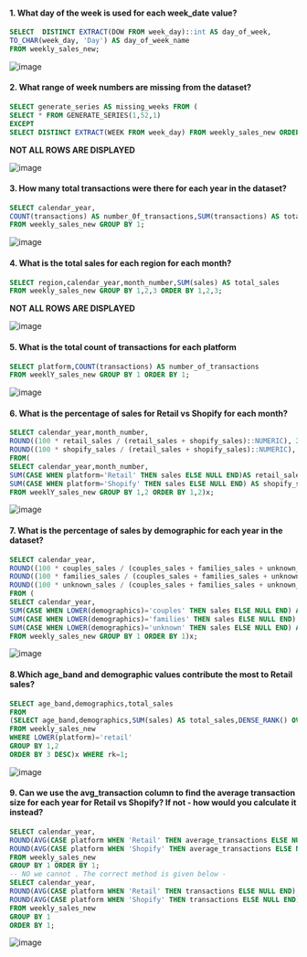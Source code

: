 
#### 1. What day of the week is used for each week_date value?
```sql
SELECT 	DISTINCT EXTRACT(DOW FROM week_day)::int AS day_of_week,
TO_CHAR(week_day, 'Day') AS day_of_week_name
FROM weekly_sales_new;
```
![image](https://github.com/shivin316/8__Week_SQL_Challenge/assets/122541994/062c7c1d-1ebe-435e-aa47-547dc2ef9957)


#### 2. What range of week numbers are missing from the dataset?
```sql
SELECT generate_series AS missing_weeks FROM (
SELECT * FROM GENERATE_SERIES(1,52,1) 
EXCEPT
SELECT DISTINCT EXTRACT(WEEK FROM week_day) FROM weekly_sales_new ORDER BY 1)x;
```
**NOT ALL ROWS ARE DISPLAYED**

![image](https://github.com/shivin316/8__Week_SQL_Challenge/assets/122541994/bda243cb-c9ef-48dd-8d7b-0f6da124cbad)

#### 3. How many total transactions were there for each year in the dataset?
```sql
SELECT calendar_year,
COUNT(transactions) AS number_0f_transactions,SUM(transactions) AS total_transactions_amount
FROM weekly_sales_new GROUP BY 1;
```
![image](https://github.com/shivin316/8__Week_SQL_Challenge/assets/122541994/3fce760e-52dc-44c5-b349-3e4bdee93341)

#### 4. What is the total sales for each region for each month?
```sql
SELECT region,calendar_year,month_number,SUM(sales) AS total_sales
FROM weekly_sales_new GROUP BY 1,2,3 ORDER BY 1,2,3;
```
**NOT ALL ROWS ARE DISPLAYED**

![image](https://github.com/shivin316/8__Week_SQL_Challenge/assets/122541994/81bdb80a-d02b-4229-be35-e5fcf71b789f)


#### 5. What is the total count of transactions for each platform
```sql
SELECT platform,COUNT(transactions) AS number_of_transactions
FROM weeklY_sales_new GROUP BY 1 ORDER BY 1;
```
![image](https://github.com/shivin316/8__Week_SQL_Challenge/assets/122541994/a5f41979-0dfe-478a-ba90-4ded74531aee)


#### 6. What is the percentage of sales for Retail vs Shopify for each month?
```sql
SELECT calendar_year,month_number,
ROUND((100 * retail_sales / (retail_sales + shopify_sales)::NUMERIC), 2) AS retail_sales_pct,
ROUND((100 * shopify_sales / (retail_sales + shopify_sales)::NUMERIC), 2) AS shopify_sales_pct
FROM(
SELECT calendar_year,month_number,
SUM(CASE WHEN platform='Retail' THEN sales ELSE NULL END)AS retail_sales,
SUM(CASE WHEN platform='Shopify' THEN sales ELSE NULL END) AS shopify_sales
FROM weeklY_sales_new GROUP BY 1,2 ORDER BY 1,2)x;
```
![image](https://github.com/shivin316/8__Week_SQL_Challenge/assets/122541994/936667f9-5c3c-4a52-8040-f6846dc734c6)


#### 7. What is the percentage of sales by demographic for each year in the dataset?
```sql
SELECT calendar_year,
ROUND((100 * couples_sales / (couples_sales + families_sales + unknown_sales)::NUMERIC), 2) AS couples_sales_pct,
ROUND((100 * families_sales / (couples_sales + families_sales + unknown_sales)::NUMERIC), 2) AS families_sales_pct,
ROUND((100 * unknown_sales / (couples_sales + families_sales + unknown_sales)::NUMERIC), 2) AS retail_sales_pct
FROM (
SELECT calendar_year,
SUM(CASE WHEN LOWER(demographics)='couples' THEN sales ELSE NULL END) AS couples_sales,
SUM(CASE WHEN LOWER(demographics)='families' THEN sales ELSE NULL END) AS families_sales,
SUM(CASE WHEN LOWER(demographics)='unknown' THEN sales ELSE NULL END) AS unknown_sales
FROM weekly_sales_new GROUP BY 1 ORDER BY 1)x;
```
![image](https://github.com/shivin316/8__Week_SQL_Challenge/assets/122541994/07d48eac-4cdb-47a8-be0e-6df469f8bf60)


#### 8.Which age_band and demographic values contribute the most to Retail sales?
```sql
SELECT age_band,demographics,total_sales
FROM
(SELECT age_band,demographics,SUM(sales) AS total_sales,DENSE_RANK() OVER(ORDER BY SUM(sales) DESC) AS rk
FROM weekly_sales_new
WHERE LOWER(platform)='retail'
GROUP BY 1,2
ORDER BY 3 DESC)x WHERE rk=1;
```
![image](https://github.com/shivin316/8__Week_SQL_Challenge/assets/122541994/72008278-0da0-423a-a031-849f8f28bec7)


#### 9. Can we use the avg_transaction column to find the average transaction size for each year for Retail vs Shopify? If not - how would you calculate it instead?
```sql
SELECT calendar_year,
ROUND(AVG(CASE platform WHEN 'Retail' THEN average_transactions ELSE NULL END), 2) AS retail_transaction_size_average,
ROUND(AVG(CASE platform WHEN 'Shopify' THEN average_transactions ELSE NULL END), 2) AS shopify_transaction_size_average
FROM weekly_sales_new
GROUP BY 1 ORDER BY 1;
-- NO we cannot . The correct method is given below -
SELECT calendar_year,
ROUND(AVG(CASE platform WHEN 'Retail' THEN transactions ELSE NULL END), 2) AS retail_transaction_size_average,
ROUND(AVG(CASE platform WHEN 'Shopify' THEN transactions ELSE NULL END), 2) AS shopify_transaction_size_average
FROM weekly_sales_new
GROUP BY 1
ORDER BY 1;
```
![image](https://github.com/shivin316/8__Week_SQL_Challenge/assets/122541994/415e4e22-370c-4b1f-a451-1d46cd946f90)


